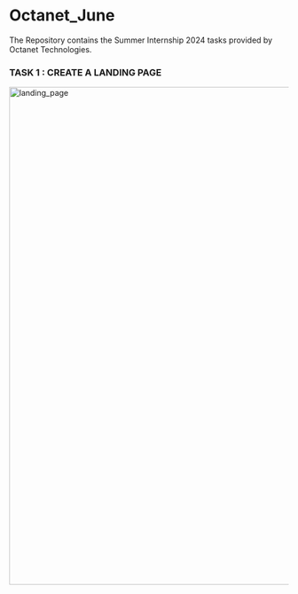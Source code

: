 # Octanet_June
The Repository contains the Summer Internship 2024 tasks provided by Octanet Technologies.

### TASK 1 : CREATE A LANDING PAGE
<img width="897" alt="landing_page" src="https://github.com/gk-1260/Octanet_June/assets/121594197/81c74045-e897-4a10-a426-998c9fe6f3c8">

